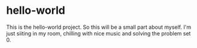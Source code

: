 # hello-world
This is the hello-world project.
So this will be a small part about myself. I'm just siiting in my room, chilling with nice music and solving the problem set 0.
